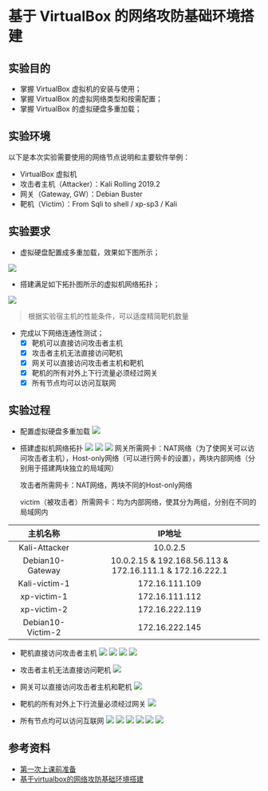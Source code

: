 # 基于 VirtualBox 的网络攻防基础环境搭建

## 实验目的

* 掌握 VirtualBox 虚拟机的安装与使用；
* 掌握 VirtualBox 的虚拟网络类型和按需配置；
* 掌握 VirtualBox 的虚拟硬盘多重加载；

## 实验环境

以下是本次实验需要使用的网络节点说明和主要软件举例：

* VirtualBox 虚拟机
* 攻击者主机（Attacker）：Kali Rolling 2019.2
* 网关（Gateway, GW）：Debian Buster
* 靶机（Victim）：From Sqli to shell / xp-sp3 / Kali

## 实验要求

* 虚拟硬盘配置成多重加载，效果如下图所示；

![](https://c4pr1c3.github.io/cuc-ns/chap0x01/attach/chap0x01/media/vb-multi-attach.png)

* 搭建满足如下拓扑图所示的虚拟机网络拓扑；

![](https://c4pr1c3.github.io/cuc-ns/chap0x01/attach/chap0x01/media/vb-exp-layout.png)

> 根据实验宿主机的性能条件，可以适度精简靶机数量

* 完成以下网络连通性测试；
    - [x] 靶机可以直接访问攻击者主机
    - [x] 攻击者主机无法直接访问靶机
    - [x] 网关可以直接访问攻击者主机和靶机
    - [x] 靶机的所有对外上下行流量必须经过网关
    - [x] 所有节点均可以访问互联网

## 实验过程
- 配置虚拟硬盘多重加载
![](/img/VirtualBox.png)
- 搭建虚拟机网络拓扑
![](/img/attacker-net.png)
![](/img/gateway-net.png)
![](/img/victim-net.png)
   网关所需网卡：NAT网络（为了使网关可以访问攻击者主机），Host-only网络（可以进行网卡的设置），两块内部网络（分别用于搭建两块独立的局域网）


   攻击者所需网卡：NAT网络，两块不同的Host-only网络

   victim（被攻击者）所需网卡：均为内部网络，使其分为两组，分别在不同的局域网内

|     主机名称      |                          IP地址                          |
| :---------------: | :------------------------------------------------------: |
|   Kali-Attacker   |                         10.0.2.5                         |
| Debian10-Gateway  | 10.0.2.15 & 192.168.56.113 & 172.16.111.1 & 172.16.222.1 |
|   Kali-victim-1   |                      172.16.111.109                      |
|    xp-victim-1    |                      172.16.111.112                      |
|    xp-victim-2    |                      172.16.222.119                      |
| Debian10-Victim-2 |                      172.16.222.145                      |

- 靶机直接访问攻击者主机
![](img/xp1-attacker.png)
![](img/kali1-attacker.png)
![](img/debian2-attacker.png)
![](img/xp2-attcaker.png)

- 攻击者主机无法直接访问靶机
![](img/attacker-victim.png)

- 网关可以直接访问攻击者主机和靶机
![](img/gateway-all.png)

- 靶机的所有对外上下行流量必须经过网关
![](img/intnet2pcap.png)

- 所有节点均可以访问互联网
![](img/attacker-baidu.png)
![](img/gateway-baidu.png)
![](img/xp1-baidu.png)
![](img/kali1-baidu.png)
![](img/debian2-baidu.png)
![](img/xp2-baidu.png)



## 参考资料
- [第一次上课前准备](https://c4pr1c3.github.io/cuc-wiki/ns/2021/calendar.html)
- [基于virtualbox的网络攻防基础环境搭建](https://blog.csdn.net/lemonalla/article/details/105592150)
